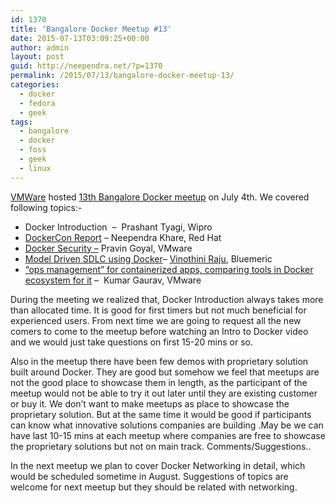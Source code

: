 ```yaml
---
id: 1370
title: 'Bangalore Docker Meetup #13'
date: 2015-07-13T03:09:25+00:00
author: admin
layout: post
guid: http://neependra.net/?p=1370
permalink: /2015/07/13/bangalore-docker-meetup-13/
categories:
  - docker
  - fedora
  - geek
tags:
  - bangalore
  - docker
  - foss
  - geek
  - linux
---
```

[VMWare](http://www.vmware.com/in) hosted [13th Bangalore Docker meetup](http://www.meetup.com/Docker-Bangalore/events/223408776/) on July 4th. We covered following topics:-

  * Docker Introduction  &#8211;  Prashant Tyagi, Wipro
  * [DockerCon Report](http://neependra.net/?p=1342) &#8211; Neependra Khare, Red Hat
  * [Docker Security &#8211;](https://benchmarks.cisecurity.org/tools2/docker/CIS_Docker_1.6_Benchmark_v1.0.0.pdf) Pravin Goyal, VMware
  * [Model Driven SDLC using Docker](http://www.slideshare.net/VinothiniRaju/docker-meetup-50154083)&#8211; [Vinothini Raju](http://www.meetup.com/Docker-Bangalore/members/94409812/), Bluemeric
  * [&#8220;ops management&#8221; for containerized apps, comparing tools in Docker ecosystem for it](https://docs.google.com/presentation/d/1HFrRyCdQlYgvM-Knf3wvPaUFPWgmeFFCShKav-6BmcU/edit?usp=sharing) &#8211;  Kumar Gaurav, VMware

During the meeting we realized that, Docker Introduction always takes more than allocated time. It is good for first timers but not much beneficial for experienced users. From next time we are going to request all the new comers to come to the meetup before watching an Intro to Docker video and we would just take questions on first 15-20 mins or so.
  
Also in the meetup there have been few demos with proprietary solution built around Docker. They are good but somehow we feel that meetups are not the good place to showcase them in length, as the participant of the meetup would not be able to try it out later until they are existing customer or buy it. We don&#8217;t want to make meetups as place to showcase the proprietary solution. But at the same time it would be good if participants can know what innovative solutions companies are building .May be we can have last 10-15 mins at each meetup where companies are free to showcase the proprietary solutions but not on main track. Comments/Suggestions..
  
In the next meetup we plan to cover Docker Networking in detail, which would be scheduled sometime in August. Suggestions of topics are welcome for next meetup but they should be related with networking.